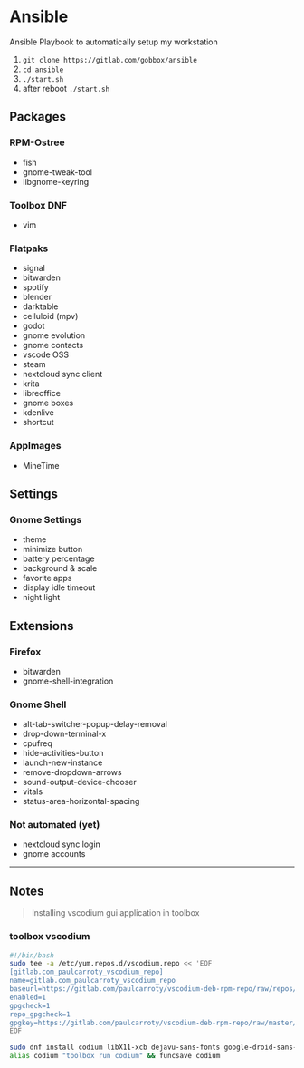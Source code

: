 # Ansible

Ansible Playbook to automatically setup my workstation

1. `git clone https://gitlab.com/gobbox/ansible`
2. `cd ansible`
3. `./start.sh`
4. after reboot `./start.sh`

## Packages

### RPM-Ostree

- fish
- gnome-tweak-tool
- libgnome-keyring

### Toolbox DNF

- vim

### Flatpaks

- signal
- bitwarden
- spotify
- blender
- darktable
- celluloid (mpv)
- godot
- gnome evolution
- gnome contacts
- vscode OSS
- steam
- nextcloud sync client
- krita
- libreoffice
- gnome boxes
- kdenlive
- shortcut

### AppImages

- MineTime

## Settings

### Gnome Settings

- theme
- minimize button
- battery percentage
- background & scale
- favorite apps
- display idle timeout
- night light

## Extensions

### Firefox

- bitwarden
- gnome-shell-integration

### Gnome Shell

- alt-tab-switcher-popup-delay-removal
- drop-down-terminal-x
- cpufreq
- hide-activities-button
- launch-new-instance
- remove-dropdown-arrows
- sound-output-device-chooser
- vitals
- status-area-horizontal-spacing

### Not automated (yet)

- nextcloud sync login
- gnome accounts

---

## Notes

> Installing vscodium gui application in toolbox

### toolbox vscodium

```bash
#!/bin/bash
sudo tee -a /etc/yum.repos.d/vscodium.repo << 'EOF'
[gitlab.com_paulcarroty_vscodium_repo]
name=gitlab.com_paulcarroty_vscodium_repo
baseurl=https://gitlab.com/paulcarroty/vscodium-deb-rpm-repo/raw/repos/rpms/
enabled=1
gpgcheck=1
repo_gpgcheck=1
gpgkey=https://gitlab.com/paulcarroty/vscodium-deb-rpm-repo/raw/master/pub.gpg
EOF
```

```bash
sudo dnf install codium libX11-xcb dejavu-sans-fonts google-droid-sans-fonts
alias codium "toolbox run codium" && funcsave codium
```
